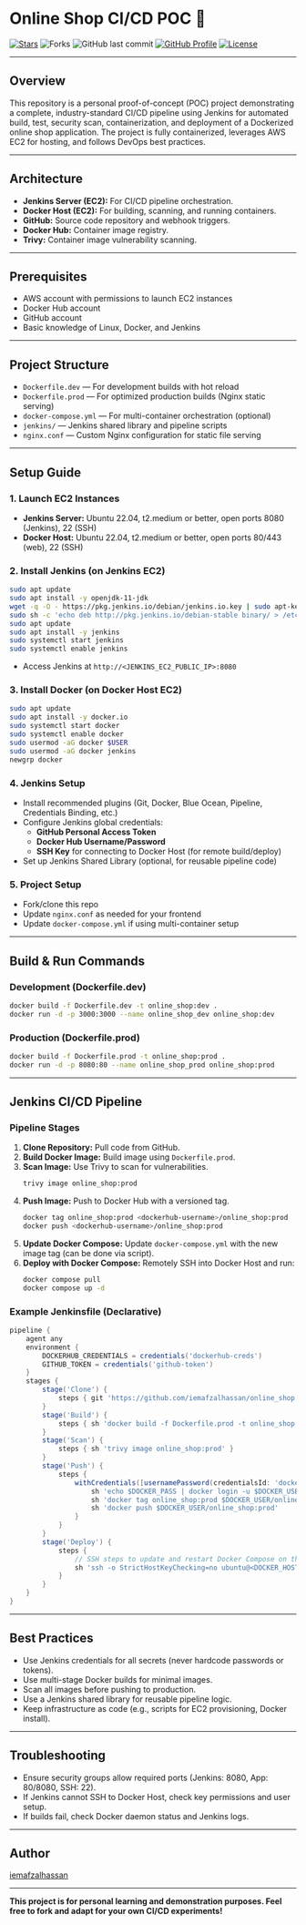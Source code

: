 # Online Shop CI/CD POC 🚀

[![Stars](https://img.shields.io/github/stars/iemafzalhassan/online_shop)](https://github.com/iemafzalhassan/online_shop)
![Forks](https://img.shields.io/github/forks/iemafzalhassan/online_shop)
![GitHub last commit](https://img.shields.io/github/last-commit/iemafzalhassan/online_shop?color=red)
[![GitHub Profile](https://img.shields.io/badge/GitHub-iemafzalhassan-blue?logo=github&style=flat)](https://github.com/iemafzalhassan)
[![License](https://img.shields.io/badge/License-MIT-green.svg)](LICENSE)

---

## Overview

This repository is a personal proof-of-concept (POC) project demonstrating a complete, industry-standard CI/CD pipeline using Jenkins for automated build, test, security scan, containerization, and deployment of a Dockerized online shop application. The project is fully containerized, leverages AWS EC2 for hosting, and follows DevOps best practices.

---

## Architecture

- **Jenkins Server (EC2):** For CI/CD pipeline orchestration.
- **Docker Host (EC2):** For building, scanning, and running containers.
- **GitHub:** Source code repository and webhook triggers.
- **Docker Hub:** Container image registry.
- **Trivy:** Container image vulnerability scanning.

<!-- Add diagram if available -->

---

## Prerequisites

- AWS account with permissions to launch EC2 instances
- Docker Hub account
- GitHub account
- Basic knowledge of Linux, Docker, and Jenkins

---

## Project Structure

- `Dockerfile.dev` — For development builds with hot reload
- `Dockerfile.prod` — For optimized production builds (Nginx static serving)
- `docker-compose.yml` — For multi-container orchestration (optional)
- `jenkins/` — Jenkins shared library and pipeline scripts
- `nginx.conf` — Custom Nginx configuration for static file serving

---

## Setup Guide

### 1. Launch EC2 Instances

- **Jenkins Server:** Ubuntu 22.04, t2.medium or better, open ports 8080 (Jenkins), 22 (SSH)
- **Docker Host:** Ubuntu 22.04, t2.medium or better, open ports 80/443 (web), 22 (SSH)

### 2. Install Jenkins (on Jenkins EC2)

```sh
sudo apt update
sudo apt install -y openjdk-11-jdk
wget -q -O - https://pkg.jenkins.io/debian/jenkins.io.key | sudo apt-key add -
sudo sh -c 'echo deb http://pkg.jenkins.io/debian-stable binary/ > /etc/apt/sources.list.d/jenkins.list'
sudo apt update
sudo apt install -y jenkins
sudo systemctl start jenkins
sudo systemctl enable jenkins
```
- Access Jenkins at `http://<JENKINS_EC2_PUBLIC_IP>:8080`

### 3. Install Docker (on Docker Host EC2)

```sh
sudo apt update
sudo apt install -y docker.io
sudo systemctl start docker
sudo systemctl enable docker
sudo usermod -aG docker $USER
sudo usermod -aG docker jenkins
newgrp docker
```

### 4. Jenkins Setup

- Install recommended plugins (Git, Docker, Blue Ocean, Pipeline, Credentials Binding, etc.)
- Configure Jenkins global credentials:
  - **GitHub Personal Access Token**
  - **Docker Hub Username/Password**
  - **SSH Key** for connecting to Docker Host (for remote build/deploy)
- Set up Jenkins Shared Library (optional, for reusable pipeline code)

### 5. Project Setup

- Fork/clone this repo
- Update `nginx.conf` as needed for your frontend
- Update `docker-compose.yml` if using multi-container setup

---

## Build & Run Commands

### Development (Dockerfile.dev)
```sh
docker build -f Dockerfile.dev -t online_shop:dev .
docker run -d -p 3000:3000 --name online_shop_dev online_shop:dev
```

### Production (Dockerfile.prod)
```sh
docker build -f Dockerfile.prod -t online_shop:prod .
docker run -d -p 8080:80 --name online_shop_prod online_shop:prod
```

---

## Jenkins CI/CD Pipeline

### Pipeline Stages

1. **Clone Repository:** Pull code from GitHub.
2. **Build Docker Image:** Build image using `Dockerfile.prod`.
3. **Scan Image:** Use Trivy to scan for vulnerabilities.
   ```sh
   trivy image online_shop:prod
   ```
4. **Push Image:** Push to Docker Hub with a versioned tag.
   ```sh
   docker tag online_shop:prod <dockerhub-username>/online_shop:prod
   docker push <dockerhub-username>/online_shop:prod
   ```
5. **Update Docker Compose:** Update `docker-compose.yml` with the new image tag (can be done via script).
6. **Deploy with Docker Compose:** Remotely SSH into Docker Host and run:
   ```sh
   docker compose pull
   docker compose up -d
   ```

### Example Jenkinsfile (Declarative)

```groovy
pipeline {
    agent any
    environment {
        DOCKERHUB_CREDENTIALS = credentials('dockerhub-creds')
        GITHUB_TOKEN = credentials('github-token')
    }
    stages {
        stage('Clone') {
            steps { git 'https://github.com/iemafzalhassan/online_shop.git' }
        }
        stage('Build') {
            steps { sh 'docker build -f Dockerfile.prod -t online_shop:prod .' }
        }
        stage('Scan') {
            steps { sh 'trivy image online_shop:prod' }
        }
        stage('Push') {
            steps {
                withCredentials([usernamePassword(credentialsId: 'dockerhub-creds', usernameVariable: 'DOCKER_USER', passwordVariable: 'DOCKER_PASS')]) {
                    sh 'echo $DOCKER_PASS | docker login -u $DOCKER_USER --password-stdin'
                    sh 'docker tag online_shop:prod $DOCKER_USER/online_shop:prod'
                    sh 'docker push $DOCKER_USER/online_shop:prod'
                }
            }
        }
        stage('Deploy') {
            steps {
                // SSH steps to update and restart Docker Compose on the remote host
                sh 'ssh -o StrictHostKeyChecking=no ubuntu@<DOCKER_HOST_IP> "cd /path/to/project && docker compose pull && docker compose up -d"'
            }
        }
    }
}
```

---

## Best Practices

- Use Jenkins credentials for all secrets (never hardcode passwords or tokens).
- Use multi-stage Docker builds for minimal images.
- Scan all images before pushing to production.
- Use a Jenkins shared library for reusable pipeline logic.
- Keep infrastructure as code (e.g., scripts for EC2 provisioning, Docker install).

---

## Troubleshooting

- Ensure security groups allow required ports (Jenkins: 8080, App: 80/8080, SSH: 22).
- If Jenkins cannot SSH to Docker Host, check key permissions and user setup.
- If builds fail, check Docker daemon status and Jenkins logs.

---

## Author

[iemafzalhassan](https://github.com/iemafzalhassan)

---

**This project is for personal learning and demonstration purposes. Feel free to fork and adapt for your own CI/CD experiments!**

